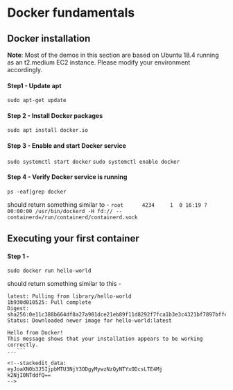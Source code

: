 # Docker fundamentals

## Docker installation

**Note**: Most of the demos in this section are based on Ubuntu 18.4 running as an t2.medium EC2 instance. Please modify your environment accordingly.

#### Step1 - Update apt
`sudo apt-get update`

#### Step 2 - Install Docker packages
`sudo apt install docker.io`

#### Step 3 - Enable and start Docker service
`sudo systemctl start docker`
`sudo systemctl enable docker`

#### Step 4 - Verify Docker service is running
`ps -eaf|grep docker`

should return something similar to - 
`root      4234     1  0 16:19 ?        00:00:00 /usr/bin/dockerd -H fd:// --containerd=/run/containerd/containerd.sock`

## Executing your first container

#### Step 1 - 
`sudo docker run hello-world`

should return something similar to this - 
```Unable to find image 'hello-world:latest' locally
latest: Pulling from library/hello-world
1b930d010525: Pull complete
Digest: sha256:0e11c388b664df8a27a901dce21eb89f11d8292f7fca1b3e3c4321bf7897bffe
Status: Downloaded newer image for hello-world:latest

Hello from Docker!
This message shows that your installation appears to be working correctly.
...```

<!--stackedit_data:
eyJoaXN0b3J5IjpbMTU3NjY3ODgyMywzNzQyNTYxODcsLTE4Mj
k2NjI0NTddfQ==
-->